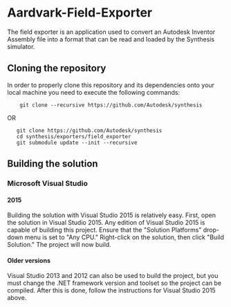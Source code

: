 # Aardvark-Field-Exporter

The field exporter is an application used to convert an Autodesk Inventor Assembly file into a format that can be read and loaded by the Synthesis simulator.

## Cloning the repository
In order to properly clone this repository and its dependencies onto your local machine you need to execute the following commands:

        git clone --recursive https://github.com/Autodesk/synthesis
        
OR

       git clone https://github.com/Autodesk/synthesis
       cd synthesis/exporters/field_exporter
       git submodule update --init --recursive

## Building the solution
### Microsoft Visual Studio
#### 2015
Building the solution with Visual Studio 2015 is relatively easy. First, open the solution in Visual Studio 2015. Any edition of Visual Studio 2015 is capable of building this project. Ensure that the "Solution Platforms" drop-down menu is set to "Any CPU." Right-click on the solution, then click "Build Solution." The project will now build.

#### Older versions
Visual Studio 2013 and 2012 can also be used to build the project, but you must change the .NET framework version and toolset so the project can be compiled. After this is done, follow the instructions for Visual Studio 2015 above.
